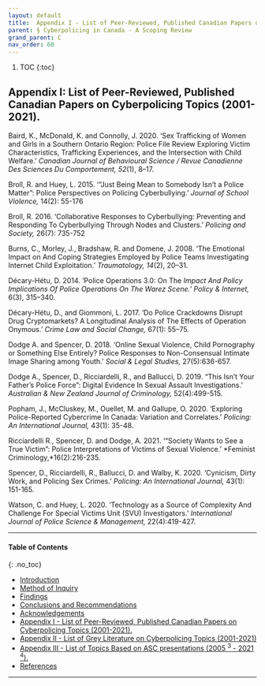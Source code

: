 ```yaml
---
layout: default
title:  Appendix I - List of Peer-Reviewed, Published Canadian Papers on Cyberpolicing Topics (2001-2021).  
parent: § Cyberpolicing in Canada - A Scoping Review 
grand_parent: C
nav_order: 60 
---
```

<style>
.dont-break-out {
  /* These are technically the same, but use both */
  overflow-wrap: break-word;
  word-wrap: break-word;

     -ms-word-break: break-all;
  /* This is the dangerous one in WebKit, as it breaks things wherever */
  word-break: break-all;
  /* Instead use this non-standard one: */
  word-break: break-word;
}

.youtube-container {
    position: relative;
    width: 100%;
    height: 0;
    padding-bottom: 56.25%;
}
.youtube-video {
    position: absolute;
    top: 0;
    left: 0;
    width: 100%;
    height: 100%;
}

</style>

<div class="dont-break-out" markdown="1">

1. TOC
{:toc}

## Appendix I: List of Peer-Reviewed, Published Canadian Papers on Cyberpolicing Topics (2001-2021).
Baird, K., McDonald, K. and Connolly, J. 2020. ‘Sex Trafficking of Women and Girls in a Southern Ontario Region: Police File Review Exploring Victim Characteristics, Trafficking Experiences, and the Intersection with Child Welfare.’ *Canadian Journal of Behavioural Science / Revue Canadienne Des Sciences Du Comportement, 52*(1), 8–17. 

Broll, R. and Huey, L. 2015. ‘“Just Being Mean to Somebody Isn’t a Police Matter”: Police Perspectives on Policing Cyberbullying.’ *Journal of School Violence,* 14(2): 55-176 

Broll, R. 2016. ‘Collaborative Responses to Cyberbullying: Preventing and Responding To Cyberbullying Through Nodes and Clusters.’ *Policing and Society,* 26(7): 735-752

Burns, C., Morley, J., Bradshaw, R. and Domene, J. 2008. ‘The Emotional Impact on And Coping Strategies Employed by Police Teams Investigating Internet Child Exploitation.’ *Traumatology, 14*(2), 20–31. 

Décary-Hétu, D. 2014. ‘Police Operations 3.0: On The *Impact And Policy Implications Of Police Operations On The Warez Scene.’ Policy & Internet,* 6(3), 315–340. 

Décary-Hétu, D., and Giommoni, L. 2017. ‘Do Police Crackdowns Disrupt Drug Cryptomarkets? A Longitudinal Analysis of The Effects of Operation Onymous.’ *Crime Law and Social Change,* 67(1): 55–75.

Dodge A. and Spencer, D. 2018. ‘Online Sexual Violence, Child Pornography or Something Else Entirely? Police Responses to Non-Consensual Intimate Image Sharing among Youth.’ *Social & Legal Studies,* 27(5):636-657. 

Dodge A., Spencer, D., Ricciardelli, R., and Ballucci, D. 2019. “This Isn’t Your Father’s Police Force”: Digital Evidence In Sexual Assault Investigations.’ *Australian & New Zealand Journal of Criminology,* 52(4):499-515. 

Popham, J., McCluskey, M., Ouellet, M. and Gallupe, O. 2020. ‘Exploring Police-Reported Cybercrime In Canada: Variation and Correlates.’ *Policing: An International Journal,* 43(1): 35-48.

Ricciardelli R., Spencer, D. and Dodge, A. 2021. ‘“Society Wants to See a True Victim”: Police Interpretations of Victims of Sexual Violence.’ *Feminist Criminology,*16(2):216-235. 

Spencer, D., Ricciardelli, R., Ballucci, D. and Walby, K. 2020. ‘Cynicism, Dirty Work, and Policing Sex Crimes.’ *Policing: An International Journal,* 43(1): 151-165. 

Watson, C. and Huey, L. 2020. ‘Technology as a Source of Complexity And Challenge For Special Victims Unit (SVU) Investigators.’ *International Journal of Police Science & Management,* 22(4):419-427.

***

#### Table of Contents
{: .no_toc}

<ul><li> <a href="/docs/C/Cyberpolicing-in-Canada-A-Scoping-Review-1/">Introduction</a></li><li> <a href="/docs/C/Cyberpolicing-in-Canada-A-Scoping-Review-2/">Method of Inquiry</a></li><li> <a href="/docs/C/Cyberpolicing-in-Canada-A-Scoping-Review-3/">Findings</a></li><li> <a href="/docs/C/Cyberpolicing-in-Canada-A-Scoping-Review-4/">Conclusions and Recommendations</a></li><li> <a href="/docs/C/Cyberpolicing-in-Canada-A-Scoping-Review-5/">Acknowledgements</a></li><li> <a href="/docs/C/Cyberpolicing-in-Canada-A-Scoping-Review-6/">Appendix I - List of Peer-Reviewed, Published Canadian Papers on Cyberpolicing Topics (2001-2021).</a></li><li> <a href="/docs/C/Cyberpolicing-in-Canada-A-Scoping-Review-7/">Appendix II - List of Grey Literature on Cyberpolicing Topics (2001-2021)</a></li><li> <a href="/docs/C/Cyberpolicing-in-Canada-A-Scoping-Review-8/">Appendix III - List of Topics Based on ASC presentations (2005 <sup>3</sup> - 2021 <sup>4</sup>).</a></li><li> <a href="/docs/C/Cyberpolicing-in-Canada-A-Scoping-Review-9/">References</a></li></ul>

***

</div>
